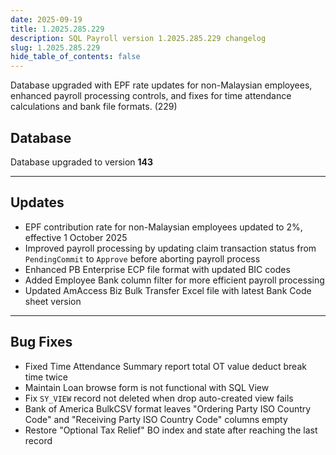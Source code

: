 ```yaml
---
date: 2025-09-19
title: 1.2025.285.229
description: SQL Payroll version 1.2025.285.229 changelog
slug: 1.2025.285.229
hide_table_of_contents: false
---
```


Database upgraded with EPF rate updates for non-Malaysian employees, enhanced payroll processing controls, and fixes for time attendance calculations and bank file formats. (229)

<!-- truncate -->

## Database

Database upgraded to version **143**

---

## Updates

- EPF contribution rate for non-Malaysian employees updated to 2%, effective 1 October 2025
- Improved payroll processing by updating claim transaction status from `PendingCommit` to `Approve` before aborting payroll process
- Enhanced PB Enterprise ECP file format with updated BIC codes
- Added Employee Bank column filter for more efficient payroll processing
- Updated AmAccess Biz Bulk Transfer Excel file with latest Bank Code sheet version

---

## Bug Fixes

- Fixed Time Attendance Summary report total OT value deduct break time twice
- Maintain Loan browse form is not functional with SQL View
- Fix `SY_VIEW` record not deleted when drop auto-created view fails
- Bank of America BulkCSV format leaves "Ordering Party ISO Country Code" and "Receiving Party ISO Country Code" columns empty
- Restore "Optional Tax Relief" BO index and state after reaching the last record
